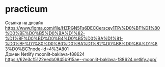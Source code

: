 # practicum <br>
Cсылка на дизайн https://www.figma.com/file/HZPGN5Fs6DECCerscey1TP/%D0%BF%D1%80%D0%BE%D0%B5%D0%BA%D1%82-%D1%8F%D0%BD%D0%B4%D0%B5%D0%BA%D1%81-%D0%BF%D1%80%D0%B0%D0%BA%D1%82%D0%B8%D0%BA%D1%83%D0%BC?node-id=4%3A801 <br>
Домен Netlify moonlit-baklava-f88624 https://62e3cf5122eedb0845b915ae--moonlit-baklava-f88624.netlify.app/
